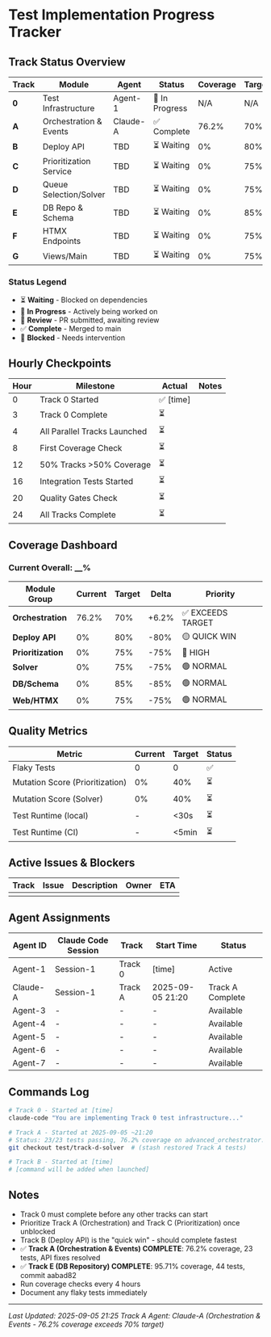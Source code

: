 # Test Implementation Progress Tracker

## Track Status Overview

| Track | Module | Agent | Status | Coverage | Target | Blockers | PR |
|-------|--------|-------|--------|----------|--------|----------|-----|
| **0** | Test Infrastructure | Agent-1 | 🚧 In Progress | N/A | N/A | None | #__ |
| **A** | Orchestration & Events | Claude-A | ✅ Complete | 76.2% | 70% | None | - |
| **B** | Deploy API | TBD | ⏳ Waiting | 0% | 80% | Track 0 | - |
| **C** | Prioritization Service | TBD | ⏳ Waiting | 0% | 75% | Track 0 | - |
| **D** | Queue Selection/Solver | TBD | ⏳ Waiting | 0% | 75% | Track 0 | - |
| **E** | DB Repo & Schema | TBD | ⏳ Waiting | 0% | 85% | Track 0 | - |
| **F** | HTMX Endpoints | TBD | ⏳ Waiting | 0% | 75% | Track 0 | - |
| **G** | Views/Main | TBD | ⏳ Waiting | 0% | 75% | Track 0 | - |

### Status Legend
- ⏳ **Waiting** - Blocked on dependencies
- 🚧 **In Progress** - Actively being worked on
- 👀 **Review** - PR submitted, awaiting review
- ✅ **Complete** - Merged to main
- 🔴 **Blocked** - Needs intervention

## Hourly Checkpoints

| Hour | Milestone | Actual | Notes |
|------|-----------|--------|-------|
| 0 | Track 0 Started | ✅ [time] | |
| 3 | Track 0 Complete | ⏳ | |
| 4 | All Parallel Tracks Launched | ⏳ | |
| 8 | First Coverage Check | ⏳ | |
| 12 | 50% Tracks >50% Coverage | ⏳ | |
| 16 | Integration Tests Started | ⏳ | |
| 20 | Quality Gates Check | ⏳ | |
| 24 | All Tracks Complete | ⏳ | |

## Coverage Dashboard

### Current Overall: __%

| Module Group | Current | Target | Delta | Priority |
|--------------|---------|--------|-------|----------|
| **Orchestration** | 76.2% | 70% | +6.2% | ✅ EXCEEDS TARGET |
| **Deploy API** | 0% | 80% | -80% | 🟡 QUICK WIN |
| **Prioritization** | 0% | 75% | -75% | 🔴 HIGH |
| **Solver** | 0% | 75% | -75% | 🟢 NORMAL |
| **DB/Schema** | 0% | 85% | -85% | 🟢 NORMAL |
| **Web/HTMX** | 0% | 75% | -75% | 🟢 NORMAL |

## Quality Metrics

| Metric | Current | Target | Status |
|--------|---------|--------|--------|
| Flaky Tests | 0 | 0 | ✅ |
| Mutation Score (Prioritization) | 0% | 40% | ⏳ |
| Mutation Score (Solver) | 0% | 40% | ⏳ |
| Test Runtime (local) | - | <30s | ⏳ |
| Test Runtime (CI) | - | <5min | ⏳ |

## Active Issues & Blockers

| Track | Issue | Description | Owner | ETA |
|-------|-------|-------------|-------|-----|
| | | | | |

## Agent Assignments

| Agent ID | Claude Code Session | Track | Start Time | Status |
|----------|-------------------|-------|------------|--------|
| Agent-1 | Session-1 | Track 0 | [time] | Active |
| Claude-A | Session-1 | Track A | 2025-09-05 21:20 | Track A Complete |
| Agent-3 | - | - | - | Available |
| Agent-4 | - | - | - | Available |
| Agent-5 | - | - | - | Available |
| Agent-6 | - | - | - | Available |
| Agent-7 | - | - | - | Available |

## Commands Log

```bash
# Track 0 - Started at [time]
claude-code "You are implementing Track 0 test infrastructure..."

# Track A - Started at 2025-09-05 ~21:20
# Status: 23/23 tests passing, 76.2% coverage on advanced_orchestrator.py - EXCEEDS TARGET
git checkout test/track-d-solver  # (stash restored Track A tests)

# Track B - Started at [time]
# [command will be added when launched]
```

## Notes

- Track 0 must complete before any other tracks can start
- Prioritize Track A (Orchestration) and Track C (Prioritization) once unblocked
- Track B (Deploy API) is the "quick win" - should complete fastest
- ✅ **Track A (Orchestration & Events) COMPLETE**: 76.2% coverage, 23 tests, API fixes resolved
- ✅ **Track E (DB Repository) COMPLETE**: 95.71% coverage, 44 tests, commit aabad82
- Run coverage checks every 4 hours
- Document any flaky tests immediately

---
*Last Updated: 2025-09-05 21:25*
*Track A Agent: Claude-A (Orchestration & Events - 76.2% coverage exceeds 70% target)*
